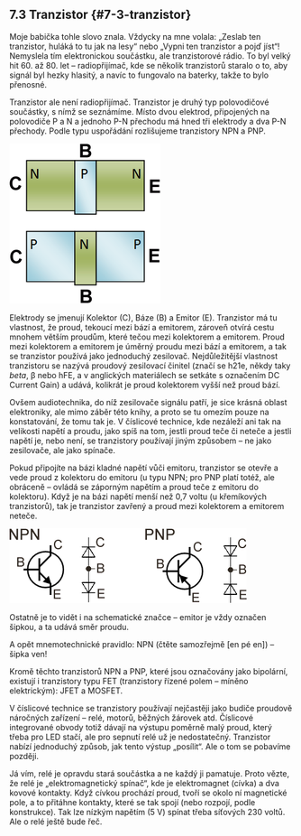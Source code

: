 ## 7.3 Tranzistor {#7-3-tranzistor}

Moje babička tohle slovo znala. Vždycky na mne volala: „Zeslab ten tranzistor, huláká to tu jak na lesy“ nebo „Vypni ten tranzistor a pojď jíst“! Nemyslela tím elektronickou součástku, ale tranzistorové rádio. To byl velký hit 60\. až 80\. let – radiopřijímač, kde se několik tranzistorů staralo o to, aby signál byl hezky hlasitý, a navíc to fungovalo na baterky, takže to bylo přenosné.

Tranzistor ale není radiopřijímač. Tranzistor je druhý typ polovodičové součástky, s nímž se seznámíme. Místo dvou elektrod, připojených na polovodiče P a N a jednoho P-N přechodu má hned tři elektrody a dva P-N přechody. Podle typu uspořádání rozlišujeme tranzistory NPN a PNP.

![89-1.png](../images/000402.png)

Elektrody se jmenují Kolektor (C), Báze (B) a Emitor (E). Tranzistor má tu vlastnost, že proud, tekoucí mezi bází a emitorem, zároveň otvírá cestu mnohem větším proudům, které tečou mezi kolektorem a emitorem. Proud mezi kolektorem a emitorem je úměrný proudu mezi bází a emitorem, a tak se tranzistor používá jako jednoduchý zesilovač. Nejdůležitější vlastnost tranzistoru se nazývá proudový zesilovací činitel (značí se h21e, někdy taky _beta_, β nebo hFE, a v anglických materiálech se setkáte s označením DC Current Gain) a udává, kolikrát je proud kolektorem vyšší než proud bází.

Ovšem audiotechnika, do níž zesilovače signálu patří, je sice krásná oblast elektroniky, ale mimo záběr této knihy, a proto se tu omezím pouze na konstatování, že tomu tak je. V číslicové technice, kde nezáleží ani tak na velikosti napětí a proudu, jako spíš na tom, jestli proud teče či neteče a jestli napětí je, nebo není, se tranzistory používají jiným způsobem – ne jako zesilovače, ale jako spínače.

Pokud připojíte na bázi kladné napětí vůči emitoru, tranzistor se otevře a vede proud z kolektoru do emitoru (u typu NPN; pro PNP platí totéž, ale obráceně – ovládá se záporným napětím a proud teče z emitoru do kolektoru). Když je na bázi napětí menší než 0,7 voltu (u křemíkových tranzistorů), tak je tranzistor zavřený a proud mezi kolektorem a emitorem neteče.

![89-2.png](../images/000247.png)

Ostatně je to vidět i na schematické značce – emitor je vždy označen šipkou, a ta udává směr proudu.

A opět mnemotechnické pravidlo: NPN (čtěte samozřejmě [en pé en]) – šipka ven!

Kromě těchto tranzistorů NPN a PNP, které jsou označovány jako bipolární, existují i tranzistory typu FET (tranzistory řízené polem – míněno elektrickým): JFET a MOSFET.

V číslicové technice se tranzistory používají nejčastěji jako budiče proudově náročných zařízení – relé, motorů, běžných žárovek atd. Číslicové integrované obvody totiž dávají na výstupu poměrně malý proud, který třeba pro LED stačí, ale pro sepnutí relé už je nedostatečný. Tranzistor nabízí jednoduchý způsob, jak tento výstup „posílit“. Ale o tom se pobavíme později.

Já vím, relé je opravdu stará součástka a ne každý ji pamatuje. Proto vězte, že relé je „elektromagnetický spínač“, kde je elektromagnet (cívka) a dva kovové kontakty. Když cívkou prochází proud, tvoří se okolo ní magnetické pole, a to přitáhne kontakty, které se tak spojí (nebo rozpojí, podle konstrukce). Tak lze nízkým napětím (5 V) spínat třeba síťových 230 voltů. Ale o relé ještě bude řeč.
